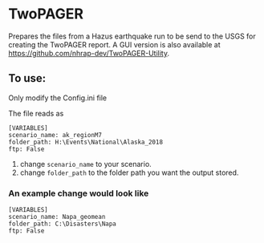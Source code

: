 # TwoPAGER

Prepares the files from a Hazus earthquake run to be send to the USGS for creating the TwoPAGER report. A GUI version is also available at https://github.com/nhrap-dev/TwoPAGER-Utility.

<h2>To use: </h2>
Only modify the Config.ini file

The file reads as
```
[VARIABLES]
scenario_name: ak_regionM7
folder_path: H:\Events\National\Alaska_2018
ftp: False
```

1) change ```scenario_name``` to your scenario.
2) change ```folder_path``` to the folder path you want the output stored.

<h3> An example change would look like </h3>

``` 
[VARIABLES]
scenario_name: Napa_geomean
folder_path: C:\Disasters\Napa
ftp: False 
```
